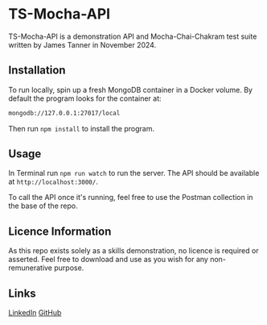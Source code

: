 # TS-Mocha-API 

TS-Mocha-API is a demonstration API and Mocha-Chai-Chakram test suite written by James Tanner in November 2024. 

## Installation

To run locally, spin up a fresh MongoDB container in a Docker volume. By default the program looks for the container at:
```bash
mongodb://127.0.0.1:27017/local
```
Then run `npm install` to install the program.

## Usage

In Terminal run `npm run watch` to run the server. The API should be available at `http://localhost:3000/`.

To call the API once it's running, feel free to use the Postman collection in the base of the repo.

## Licence Information

As this repo exists solely as a skills demonstration, no licence is required or asserted. Feel free to download and use as you wish for any non-remunerative purpose.

## Links

[LinkedIn](https://www.linkedin.com/in/jameshtanner/)
[GitHub](https://github.com/DaggaRoosta/ts-mocha-api)